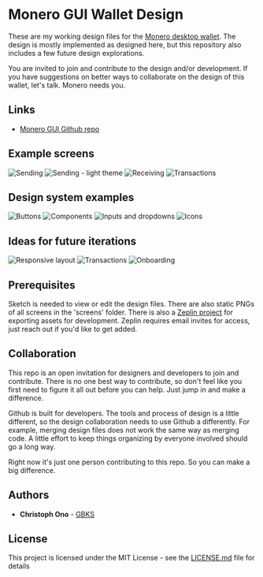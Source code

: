 # Monero GUI Wallet Design

These are my working design files for the [Monero desktop wallet](https://github.com/monero-project/monero-gui). The design is mostly implemented as designed here, but this repository also includes a few future design explorations.

You are invited to join and contribute to the design and/or development. If you have suggestions on better ways to collaborate on the design of this wallet, let's talk. Monero needs you.

## Links

* [Monero GUI Github repo](https://github.com/monero-project/monero-gui)

## Example screens

![Sending](https://github.com/GBKS/monero-wallet-design/blob/master/screens/desktop-dark/send.png "Sending")
![Sending - light theme](https://github.com/GBKS/monero-wallet-design/blob/master/screens/desktop-light/send.png "Sending - light theme")
![Receiving](https://github.com/GBKS/monero-wallet-design/blob/master/screens/desktop-dark/receive.png "Receiving")
![Transactions](https://github.com/GBKS/monero-wallet-design/blob/master/screens/desktop-dark/transactions.png "Transactions")

## Design system examples

![Buttons](https://github.com/GBKS/monero-wallet-design/blob/master/screens/desktop-dark/Buttons.png "Buttons")
![Components](https://github.com/GBKS/monero-wallet-design/blob/master/screens/desktop-dark/Components.png "Components")
![Inputs and dropdowns](https://github.com/GBKS/monero-wallet-design/blob/master/screens/desktop-dark/Inputs%20and%20dropdowns.png "Inputs and dropdowns")
![Icons](https://github.com/GBKS/monero-wallet-design/blob/master/screens/desktop-dark/Icons.png "Icons")

## Ideas for future iterations

![Responsive layout](https://github.com/GBKS/monero-wallet-design/blob/master/screens/future/responsive%20layout.png "Responsive layout")
![Transactions](https://github.com/GBKS/monero-wallet-design/blob/master/screens/future/transactions%20-%20ideas.png "Transactions")
![Onboarding](https://github.com/GBKS/monero-wallet-design/raw/master/screens/desktop-dark/onboarding-overview.png "Onboarding")

## Prerequisites

Sketch is needed to view or edit the design files. There are also static PNGs of all screens in the 'screens' folder. There is also a [Zeplin project](https://scene.zeplin.io/project/5a0777492a92d8ac5beb3125) for exporting assets for development. Zeplin requires email invites for access, just reach out if you'd like to get added.

## Collaboration

This repo is an open invitation for designers and developers to join and contribute. There is no one best way to contribute, so don't feel like you first need to figure it all out before you can help. Just jump in and make a difference.

Github is built for developers. The tools and process of design is a little different, so the design collaboration needs to use Github a differently. For example, merging design files does not work the same way as merging code. A little effort to keep things organizing by everyone involved should go a long way.

Right now it's just one person contributing to this repo. So you can make a big difference.

## Authors

* **Christoph Ono** - [GBKS](http://www.germanysbestkeptsecret.com)

## License

This project is licensed under the MIT License - see the [LICENSE.md](LICENSE.md) file for details
